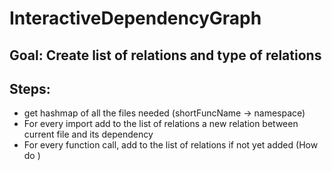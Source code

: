 # InteractiveDependencyGraph

## Goal: Create list of relations and type of relations
## Steps:
- get hashmap of all the files needed (shortFuncName -> namespace)
- For every import add to the list of relations a new relation between current file and its dependency
- For every function call, add to the list of relations if not yet added (How do )
